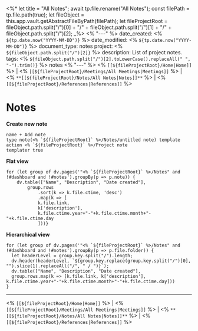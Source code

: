 <%*
	let title = "All Notes";
	await tp.file.rename("All Notes");
	const filePath = tp.file.path(true);
	let fileObject = this.app.vault.getAbstractFileByPath(filePath);
	let fileProjectRoot = fileObject.path.split("/")[0] + "/" + fileObject.path.split("/")[1] + "/" + fileObject.path.split("/")[2];
_%>
<% "---" %>
date_created: <% `${tp.date.now("YYYY-MM-DD")}` %>
date_modified: <% `${tp.date.now("YYYY-MM-DD")}` %>
document_type: notes
project: <% `${fileObject.path.split("/")[2]}` %>
description: List of project notes.
tags: <% `${fileObject.path.split("/")[2].toLowerCase().replaceAll(" ", "-").trim()}` %> notes
<% "---" %>
<% `[[${fileProjectRoot}/Home|Home]]` %> | <% `[[${fileProjectRoot}/Meetings/All Meetings|Meetings]]` %> | <% `**[[${fileProjectRoot}/Notes/All Notes|Notes]]**` %> | <% `[[${fileProjectRoot}/References|References]]` %>
# Notes
**Create new note**
```button
name + Add note
type note(<% `${fileProjectRoot}` %>/Notes/untitled note) template
action <% `${fileProjectRoot}` %>/Project note
templater true
```
**Flat view**
```dataviewjs
for (let group of dv.pages('"<% `${fileProjectRoot}` %>/Notes" and !#dashboard and !#notes').groupBy(p => p.note)) {
	dv.table(["Name", "Description", "Date created"], 
		group.rows 
			.sort(k => k.file.ctime, 'desc')
			.map(k => [
			k.file.link, 
			k['description'],
			k.file.ctime.year+"-"+k.file.ctime.month+"-"+k.file.ctime.day
			]))}
```


**Hierarchical view**
```dataviewjs
for (let group of dv.pages('"<% `${fileProjectRoot}` %>/Notes" and !#dashboard and !#notes').groupBy(p => p.file.folder)) {
  let headerLevel = group.key.split("/").length;
  dv.header(headerLevel, `${group.key.replace(group.key.split("/")[0], "").slice(1).replaceAll("/", " / ")}`);  
  dv.table(["Name", "Description", "Date created"],
  group.rows.map(k => [k.file.link, k['description'], k.file.ctime.year+"-"+k.file.ctime.month+"-"+k.file.ctime.day]))
}
```

---
<% `[[${fileProjectRoot}/Home|Home]]` %> | <% `[[${fileProjectRoot}/Meetings/All Meetings|Meetings]]` %> | <% `**[[${fileProjectRoot}/Notes/All Notes|Notes]]**` %> | <% `[[${fileProjectRoot}/References|References]]` %>